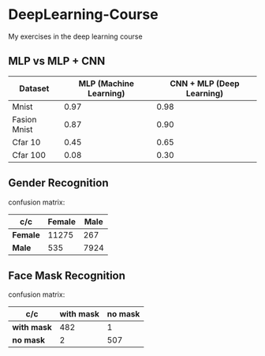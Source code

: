 # DeepLearning-Course
My exercises in the deep learning course

## MLP vs MLP + CNN

  Dataset | MLP (Machine Learning) | CNN + MLP (Deep Learning) 
--- | --- | --- 
Mnist | 0.97 | 0.98
Fasion Mnist | 0.87 | 0.90
Cfar 10 | 0.45 | 0.65
Cfar 100 | 0.08 | 0.30

## Gender Recognition

confusion matrix:

  c/c | Female | Male
--- | --- | --- 
**Female** | 11275 | 267
**Male** | 535 | 7924

## Face Mask Recognition

confusion matrix:

  c/c | with mask | no mask
--- | --- | --- 
**with mask** | 482 | 1
**no mask** | 2 | 507
